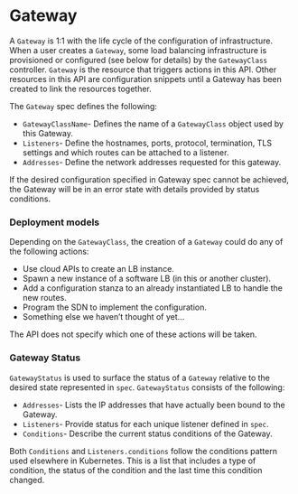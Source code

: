 # Gateway

A `Gateway` is 1:1 with the life cycle of the configuration of infrastructure.
When a user creates a `Gateway`, some load balancing infrastructure is
provisioned or configured (see below for details) by the `GatewayClass`
controller. `Gateway` is the resource that triggers actions in this API. Other
resources in this API are configuration snippets until a Gateway has been
created to link the resources together.

The `Gateway` spec defines the following:

*   `GatewayClassName`- Defines the name of a `GatewayClass` object used by
    this Gateway.
*   `Listeners`-  Define the hostnames, ports, protocol, termination, TLS
    settings and which routes can be attached to a listener.
*   `Addresses`- Define the network addresses requested for this gateway.

If the desired configuration specified in Gateway spec cannot be achieved, the
Gateway will be in an error state with details provided by status conditions.

### Deployment models

Depending on the `GatewayClass`, the creation of a `Gateway` could do any of
the following actions:

* Use cloud APIs to create an LB instance.
* Spawn a new instance of a software LB (in this or another cluster).
* Add a configuration stanza to an already instantiated LB to handle the new
  routes.
* Program the SDN to implement the configuration.
* Something else we haven’t thought of yet...

The API does not specify which one of these actions will be taken.

### Gateway Status

`GatewayStatus` is used to surface the status of a `Gateway` relative to the
desired state represented in `spec`. `GatewayStatus` consists of the following:

- `Addresses`- Lists the IP addresses that have actually been bound to the
  Gateway.
- `Listeners`- Provide status for each unique listener defined in `spec`.
- `Conditions`- Describe the current status conditions of the Gateway.

Both `Conditions` and `Listeners.conditions` follow the conditions pattern used
elsewhere in Kubernetes. This is a list that includes a type of condition, the
status of the condition and the last time this condition changed.
